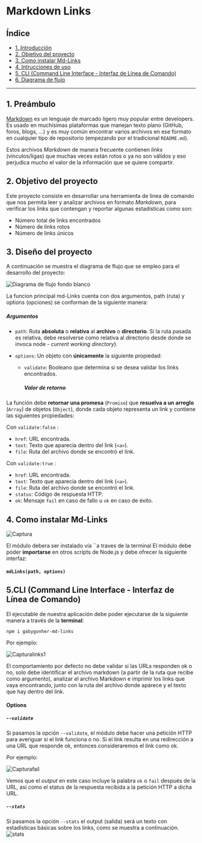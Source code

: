 # Markdown Links

## Índice

- [1. Introducción](#1-Introducción)
- [2. Objetivo del proyecto](#2-Objetivo-del-proyecto)
- [3. Como instalar Md-Links](#3-Como-instalar-Md--Links)
- [4. Intrucciones de uso](#4-instrucciones-de-uso)
- [5. CLI (Command Line Interface - Interfaz de Línea de Comando)](#5-CLI-interfaz-de-Linea-de-Comando)
- [6. Diagrama de flujo](#6-Diagrama-de-flujo)


***

## 1. Preámbulo
[Markdown](https://es.wikipedia.org/wiki/Markdown) es un lenguaje de marcado
ligero muy popular entre developers. Es usado en muchísimas plataformas que
manejan texto plano (GitHub, foros, blogs, ...) y es muy común
encontrar varios archivos en ese formato en cualquier tipo de repositorio
(empezando por el tradicional `README.md`).

Estos archivos _Markdown_ de manera frecuente contienen _links_ (vínculos/ligas) que
muchas veces están rotos o ya no son válidos y eso perjudica mucho el valor de
la información que se quiere compartir.

## 2. Objetivo del proyecto
Este proyecto consiste en desarrollar una herramienta de linea de comando que nos permita leer y analizar archivos en formato _Markdown_, para verificar los links que contengan y reportar algunas estadísticas como son:
- Número total de links encontrados
- Número de links rotos
- Número de links únicos

## 3. Diseño del proyecto

A continuación se muestra el diagrama de flujo que se empleo para el desarrollo del proyecto:

![Diagrama de flujo fondo blanco](https://user-images.githubusercontent.com/114185794/229027340-c45d1432-4338-4beb-baf2-7028204d49ce.JPG)




La funcion principal md-Links cuenta con dos argumentos, path (ruta) y options (opciones) se conforman de la siguiente manera:

##### Argumentos

- `path`: Ruta **absoluta** o **relativa** al **archivo** o **directorio**.
  Si la ruta pasada es relativa, debe resolverse como relativa al directorio
  desde donde se invoca node - _current working directory_).
- `options`: Un objeto con **únicamente** la siguiente propiedad:

  - `validate`: Booleano que determina si se desea validar los links
    encontrados.

    ##### Valor de retorno

La función debe **retornar una promesa** (`Promise`) que **resuelva a un arreglo**
(`Array`) de objetos (`Object`), donde cada objeto representa un link y contiene
las siguientes propiedades:

Con `validate:false` :

- `href`: URL encontrada.
- `text`: Texto que aparecía dentro del link (`<a>`).
- `file`: Ruta del archivo donde se encontró el link.

Con `validate:true` :

- `href`: URL encontrada.
- `text`: Texto que aparecía dentro del link (`<a>`).
- `file`: Ruta del archivo donde se encontró el link.
- `status`: Código de respuesta HTTP.
- `ok`: Mensaje `fail` en caso de fallo u `ok` en caso de éxito.

## 4. Como instalar Md-Links
![Captura](https://user-images.githubusercontent.com/114185794/218780224-7b514613-3f0e-4b62-9999-1d8899377b17.PNG)

El módulo debera ser instalado vía ``a traves de la terminal
El módulo debe poder **importarse** en otros scripts de Node.js y debe ofrecer la
siguiente interfaz:

#### `mdLinks(path, options)`

## 5.CLI (Command Line Interface - Interfaz de Línea de Comando)

El ejecutable de nuestra aplicación debe poder ejecutarse de la siguiente
manera a través de la **terminal**:

`npm i gabygonher-md-links`

Por ejemplo:

![Capturalinks1](https://user-images.githubusercontent.com/114185794/218780688-fe024c31-ae0a-452a-b3a5-776dff9709a6.PNG)

El comportamiento por defecto no debe validar si las URLs responden ok o no,
solo debe identificar el archivo markdown (a partir de la ruta que recibe como
argumento), analizar el archivo Markdown e imprimir los links que vaya
encontrando, junto con la ruta del archivo donde aparece y el texto
que hay dentro del link.

#### Options

##### `--validate`

Si pasamos la opción `--validate`, el módulo debe hacer una petición HTTP para
averiguar si el link funciona o no. Si el link resulta en una redirección a una
URL que responde ok, entonces consideraremos el link como ok.

Por ejemplo:

![Capturafail](https://user-images.githubusercontent.com/114185794/218781053-bf2f09fa-f873-4db2-be85-d202f176df49.PNG)


Vemos que el _output_ en este caso incluye la palabra `ok` o `fail` después de
la URL, así como el status de la respuesta recibida a la petición HTTP a dicha
URL.

##### `--stats`

Si pasamos la opción `--stats` el output (salida) será un texto con estadísticas
básicas sobre los links, como se muestra a continuación.
![stats](https://user-images.githubusercontent.com/114185794/218781206-d59a6061-479d-4b25-83e8-41088014dccb.PNG)
